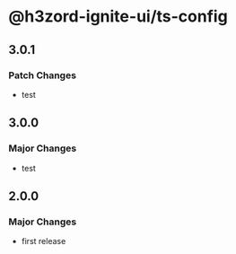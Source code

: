 # @h3zord-ignite-ui/ts-config

## 3.0.1

### Patch Changes

- test

## 3.0.0

### Major Changes

- test

## 2.0.0

### Major Changes

- first release
